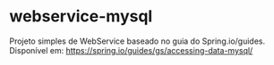 # webservice-mysql

Projeto simples de WebService baseado no guia do Spring.io/guides.
Disponível em: https://spring.io/guides/gs/accessing-data-mysql/
